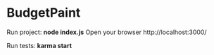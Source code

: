 # BudgetPaint

Run project:
**node index.js**
Open your browser http://localhost:3000/

Run tests:
**karma start**
